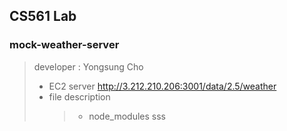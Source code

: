 ## CS561 Lab
### mock-weather-server
> developer : Yongsung Cho
>
> * EC2 server 
> http://3.212.210.206:3001/data/2.5/weather
> * file description
>   > + node_modules
>   > sss

